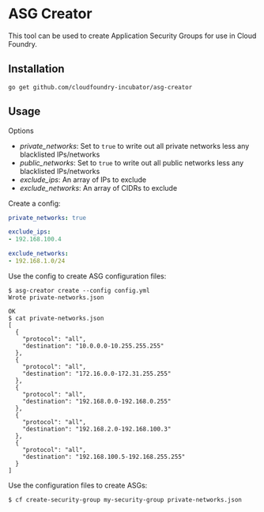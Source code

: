 # ASG Creator

This tool can be used to create Application Security Groups for use in Cloud Foundry.

## Installation

```
go get github.com/cloudfoundry-incubator/asg-creator
```

## Usage

Options

* *private_networks*: Set to `true` to write out all private networks less any blacklisted IPs/networks
* *public_networks*: Set to `true` to write out all public networks less any blacklisted IPs/networks
* *exclude_ips*: An array of IPs to exclude
* *exclude_networks*: An array of CIDRs to exclude

Create a config:

```yaml
private_networks: true

exclude_ips:
- 192.168.100.4

exclude_networks:
- 192.168.1.0/24
```

Use the config to create ASG configuration files:

```
$ asg-creator create --config config.yml
Wrote private-networks.json

OK
$ cat private-networks.json
[
  {
    "protocol": "all",
    "destination": "10.0.0.0-10.255.255.255"
  },
  {
    "protocol": "all",
    "destination": "172.16.0.0-172.31.255.255"
  },
  {
    "protocol": "all",
    "destination": "192.168.0.0-192.168.0.255"
  },
  {
    "protocol": "all",
    "destination": "192.168.2.0-192.168.100.3"
  },
  {
    "protocol": "all",
    "destination": "192.168.100.5-192.168.255.255"
  }
]
```

Use the configuration files to create ASGs:

```
$ cf create-security-group my-security-group private-networks.json
```
